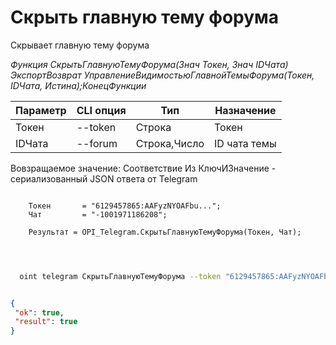 ﻿---
sidebar_position: 7
---

# Скрыть главную тему форума
 Скрывает главную тему форума


*Функция СкрытьГлавнуюТемуФорума(Знач Токен, Знач IDЧата) ЭкспортВозврат УправлениеВидимостьюГлавнойТемыФорума(Токен, IDЧата, Истина);КонецФункции*

  | Параметр | CLI опция | Тип | Назначение |
  |-|-|-|-|
  | Токен | --token | Строка | Токен |
  | IDЧата | --forum | Строка,Число | ID чата темы |

  
  Вовзращаемое значение:   Соответствие Из КлючИЗначение - сериализованный JSON ответа от Telegram

```bsl title="Пример кода"
	
    Токен       = "6129457865:AAFyzNYOAFbu...";
    Чат         = "-1001971186208";
    
    Результат = OPI_Telegram.СкрытьГлавнуюТемуФорума(Токен, Чат);

	
```

```sh title="Пример команд CLI"
    
  oint telegram СкрытьГлавнуюТемуФорума --token "6129457865:AAFyzNYOAFbu..." --forum %forum%

```


```json title="Результат"

{
 "ok": true,
 "result": true
}

```
